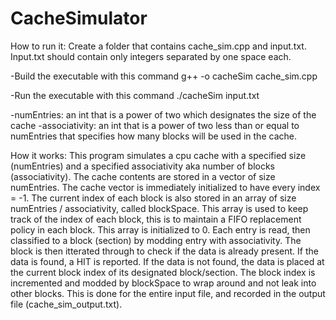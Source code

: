 # CacheSimulator

How to run it:
Create a folder that contains cache_sim.cpp and input.txt. Input.txt should contain only integers separated by one space each. 

-Build the executable with this command
        g++ -o cacheSim cache_sim.cpp
        
-Run the executable with this command
        ./cacheSim <numEntries> <associativity> input.txt
        
-numEntries: an int that is a power of two which designates the size of the cache
-associativity: an int that is a power of two less than or equal to numEntries that specifies how many blocks will be used in the cache.

How it works:
This program simulates a cpu cache with a specified size (numEntries) and a specified associativity aka number of blocks (associativity). The cache contents are stored in a vector of size numEntries. The cache vector is immediately initialized to have every index = -1. The current index of each block is also stored in an array of size numEntries / associativity, called blockSpace. This array is used to keep track of the index of each block, this is to maintain a FIFO replacement policy in each block. This array is initialized to 0. Each entry is read, then classified to a block (section) by modding entry with associativity. The block is then itterated through to check if the data is already present. If the data is found, a HIT is reported. If the data is not found, the data is placed at the current block index of its designated block/section. The block index is incremented and modded by blockSpace to wrap around and not leak into other blocks. This is done for the entire input file, and recorded in the output file (cache_sim_output.txt).

